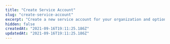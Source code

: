 ```yaml
---
title: "Create Service Account"
slug: "create-service-account"
excerpt: "Create a new service account for your organization and optionally add it to one or more projects in your organization"
hidden: false
createdAt: "2021-09-16T19:11:25.186Z"
updatedAt: "2021-09-16T19:11:25.186Z"
---
```

